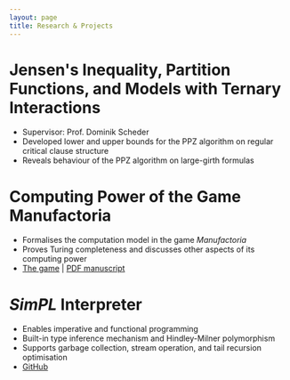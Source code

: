 ```yaml
---
layout: page
title: Research & Projects
---
```


# Jensen's Inequality, Partition Functions, and Models with Ternary Interactions

- Supervisor: Prof. Dominik Scheder
- Developed lower and upper bounds for the PPZ algorithm on regular critical clause structure
- Reveals behaviour of the PPZ algorithm on large-girth formulas

# Computing Power of the Game Manufactoria

- Formalises the computation model in the game *Manufactoria*
- Proves Turing completeness and discusses other aspects of its computing power
- [The game](http://pleasingfungus.com/Manufactoria/) &#124; [PDF manuscript](./Manufactoria.pdf)

# *SimPL* Interpreter

- Enables imperative and functional programming
- Built-in type inference mechanism and Hindley-Milner polymorphism
- Supports garbage collection, stream operation, and tail recursion optimisation
- [GitHub](https://github.com/YanhengWang/SimPL)
